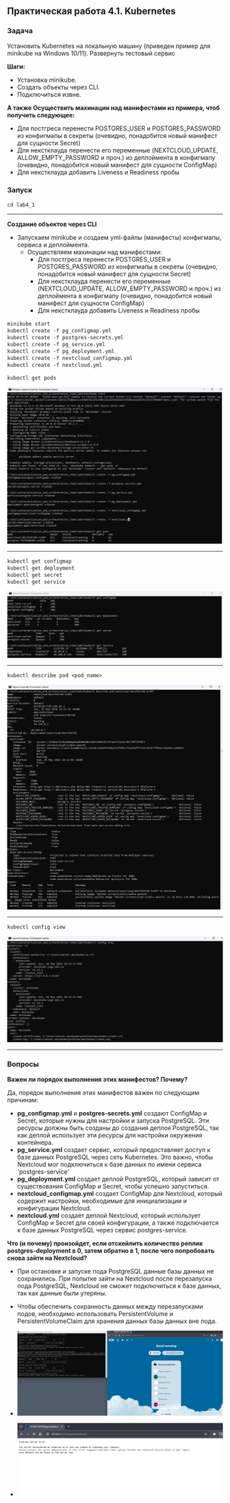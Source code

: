 ## Практическая работа 4.1. Kubernetes
### Задача
Установить Kubernetes на локальную машину (приведен пример для minikube на Windows 10/11). Развернуть тестовый сервис

**Шаги:**
- Установка minikube.
- Создать объекты через CLI.
- Подключиться извне.

**А также Осуществить махинации над манифестами из примера, чтоб получить следующее:**
- Для постгреса перенести POSTGRES_USER и POSTGRES_PASSWORD из конфигмапы в секреты (очевидно, понадобится новый манифест для сущности Secret)
- Для некстклауда перенести его переменные (NEXTCLOUD_UPDATE, ALLOW_EMPTY_PASSWORD и проч.) из деплоймента в конфигмапу (очевидно, понадобится новый манифест для сущности ConfigMap)
- Для некстклауда добавить Liveness и Readiness пробы

### Запуск
```commandline
cd lab4_1
```
___
**Создание объектов через CLI**
- Запускаем minikube и создаем yml-файлы (манифесты) конфигмапы, сервиса и деплоймента.
  - Осуществляем махинации над манифестами:
      - Для постгреса перенести POSTGRES_USER и POSTGRES_PASSWORD из конфигмапы в секреты (очевидно, понадобится новый манифест для сущности Secret)
      - Для некстклауда перенести его переменные (NEXTCLOUD_UPDATE, ALLOW_EMPTY_PASSWORD и проч.) из деплоймента в конфигмапу (очевидно, понадобится новый манифест для сущности ConfigMap)
      - Для некстклауда добавить Liveness и Readiness пробы
```commandline
minikube start
kubectl create -f pg_configmap.yml
kubectl create -f postgres-secrets.yml
kubectl create -f pg_service.yml
kubectl create -f pg_deployment.yml
kubectl create -f nextcloud_configmap.yml
kubectl create -f nextcloud.yml
```

```commandline
kubectl get pods
```
![image](https://github.com/AndreyPriv/containerization_and_orchestration_itmo/blob/main/lab3/docs/1.png)
___
```commandline
kubectl get configmap
kubectl get deployment
kubectl get secret
kubectl get service
```
![image](https://github.com/AndreyPriv/containerization_and_orchestration_itmo/blob/main/lab3/docs/4.png)
___
```commandline
kubectl describe pod <pod_name>
```

![image](https://github.com/AndreyPriv/containerization_and_orchestration_itmo/blob/main/lab3/docs/2.png)

___
```commandline
kubectl config view
```
![image](https://github.com/AndreyPriv/containerization_and_orchestration_itmo/blob/main/lab3/docs/3.png)
___

### Вопросы
**Bажен ли порядок выполнения этих манифестов? Почему?**

Да, порядок выполнения этих манифестов важен по следующим причинам:
- **pg_configmap.yml** и **postgres-secrets.yml** создают ConfigMap и Secret, которые нужны для настройки и запуска PostgreSQL. Эти ресурсы должны быть созданы до создания деплоя PostgreSQL, так как деплой использует эти ресурсы для настройки окружения контейнера.
- **pg_service.yml** создает сервис, который предоставляет доступ к базе данных PostgreSQL через сеть Kubernetes. Это важно, чтобы Nextcloud мог подключиться к базе данных по имени сервиса 'postgres-service'
- **pg_deployment.yml** создает деплой PostgreSQL, который зависит от существования ConfigMap и Secret, чтобы успешно запуститься.
- **nextcloud_configmap.yml** создает ConfigMap для Nextcloud, который содержит настройки, необходимые для инициализации и конфигурации Nextcloud.
- **nextcloud.yml** создает деплой Nextcloud, который использует ConfigMap и Secret для своей конфигурации, а также подключается к базе данных PostgreSQL через сервис postgres-service.



**Что (и почему) произойдет, если отскейлить количество реплик postgres-deployment в 0, затем обратно в 1, после чего попробовать снова зайти на Nextcloud?**
- При остановке и запуске пода PostgreSQL данные базы данных не сохранились. При попытке зайти на Nextcloud после перезапуска пода PostgreSQL, Nextcloud не сможет подключиться к базе данных, так как данные были утеряны.
- Чтобы обеспечить сохранность данных между перезапусками подов, необходимо использовать PersistentVolume и PersistentVolumeClaim для хранения данных базы данных вне пода.

- ![image](https://github.com/AndreyPriv/containerization_and_orchestration_itmo/blob/main/lab3/docs/5.png)
- ![image](https://github.com/AndreyPriv/containerization_and_orchestration_itmo/blob/main/lab3/docs/6.png)
